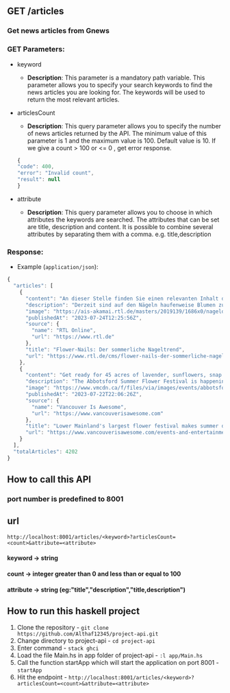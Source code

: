 ## GET /articles


### Get news articles from Gnews

### GET Parameters:

- keyword
     - **Description**: This parameter is a mandatory path variable. This parameter allows you to specify your search keywords to find the news articles you are looking for. The keywords will be used to return the most relevant articles. 

- articlesCount
     - **Description**: This query parameter allows you to specify the number of news articles returned by the API. The minimum value of this parameter is 1 and the maximum value is 100. Default value is 10.
     If we give a count > 100 or <= 0 , get error response.

    ```javascript
    {
    "code": 400,
    "error": "Invalid count",
    "result": null
    }   
    ```


- attribute
     - **Description**: This query parameter allows you to choose in which attributes the keywords are searched. The attributes that can be set are title, description and content. It is possible to combine several attributes by separating them with a comma.
     e.g. title,description


### Response:

- Example (`application/json`):

```javascript
{
  "articles": [
    {
      "content": "An dieser Stelle finden Sie einen relevanten Inhalt der externen",
      "description": "Derzeit sind auf den Nägeln haufenweise Blumen zu sehen.",
      "image": "https://ais-akamai.rtl.de/masters/2019139/1686x0/nageldesign.jpg",
      "publishedAt": "2023-07-24T12:25:56Z",
      "source": {
        "name": "RTL Online",
        "url": "https://www.rtl.de"
      },
      "title": "Flower-Nails: Der sommerliche Nageltrend",
      "url": "https://www.rtl.de/cms/flower-nails-der-sommerliche-nageltrend-5051912.html"
    },
    {
      "content": "Get ready for 45 acres of lavender, sunflowers, snap dragons",
      "description": "The Abbotsford Summer Flower Festival is happening for the first time in 2023 ",
      "image": "https://www.vmcdn.ca/f/files/via/images/events/abbotsford-summer-flower-festival.png;w=1200;h=800;mode=crop",
      "publishedAt": "2023-07-22T22:06:26Z",
      "source": {
        "name": "Vancouver Is Awesome",
        "url": "https://www.vancouverisawesome.com"
      },
      "title": "Lower Mainland's largest flower festival makes summer debut",
      "url": "https://www.vancouverisawesome.com/events-and-entertainment/largest-abbotsford-metro-vancouver-7312554"
    }
  ],
  "totalArticles": 4202
}
```

## How to call this API

### port number is predefined to 8001

## url

`http://localhost:8001/articles/<keyword>?articlesCount=<count>&attribute=<attribute>`


#### keyword -> string
#### count -> integer greater than 0 and less than or equal to 100
#### attribute -> string (eg:"title","description","title,description")


## How to run this haskell project

1. Clone the repository - `git clone https://github.com/Althaf12345/project-api.git`
2. Change directory to project-api - `cd project-api`
3. Enter command - `stack ghci`
4. Load the file Main.hs in app folder of project-api - `:l app/Main.hs`
5. Call the function startApp which will start the application on port 8001 - `startApp`
6. Hit the endpoint - 
  `http://localhost:8001/articles/<keyword>?articlesCount=<count>&attribute=<attribute>`
